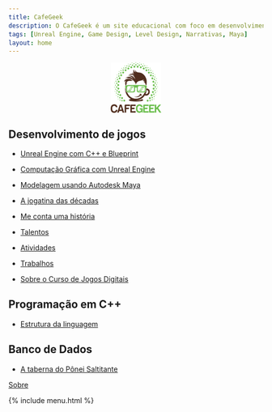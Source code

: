```yaml
---
title: CafeGeek
description: O CafeGeek é um site educacional com foco em desenvolvimento de jogos digitais e as disciplinas que orbitam este fantástico mundo.
tags: [Unreal Engine, Game Design, Level Design, Narrativas, Maya]
layout: home
---
```


<p align="center">
<img align="center" width="100" height="100" src="imagens/cafegeek_small.webp" alt="Logo cafegeek_small" title="CafeGeek">
</p>

## Desenvolvimento de jogos

- [Unreal Engine com C++ e Blueprint](https://cafegeek.eti.br/unreal-engine/index.html)

- [Computação Gráfica com Unreal Engine](computacao-grafica/index.html)

- [Modelagem usando Autodesk Maya](autodesk-maya/index.html)

- [A jogatina das décadas](a_jogatina_das_decadas/index.html)

- [Me conta uma história](me_conte_uma_historia/index.html)

- [Talentos](trabalhos/jogos_digitais_talentos.drawio.html)

- [Atividades](trabalhos/jogos_digitais_atividades.drawio.html)

<!--- [Porque eu amo Game Design](porque_eu_amo_game_design/index.html)   -->

- [Trabalhos](trabalhos/index.html)

- [Sobre o Curso de Jogos Digitais](sobre_o_curso_jogos_digitais.html)

## Programação em C++

- [Estrutura da linguagem](cpp/index.html)  

## Banco de Dados

- [A taberna do Pônei Saltitante](a_taberna_ponei_saltitante/index.html)
<!-- - [Segurança com Oracle](#)-->
<!-- - [Consultas analíticas usando Rank](#)    -->

[Sobre](about.html)

{% include menu.html %}
